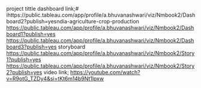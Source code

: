project tittle
dashboard link;# ihttps://public.tableau.com/app/profile/a.bhuvanashwari/viz/Nmbook2/Dashboard2?publish=yesndia-agriculture-crop-production
https://public.tableau.com/app/profile/a.bhuvanashwari/viz/Nmbook2/Dashboard1?publish=yes
https://public.tableau.com/app/profile/a.bhuvanashwari/viz/Nmbook2/Dashboard3?publish=yes
storyboard https://public.tableau.com/app/profile/a.bhuvanashwari/viz/Nmbook2/Story1?publish=yes
https://public.tableau.com/app/profile/a.bhuvanashwari/viz/Nmbook2/Story2?publish=yes
video link; https://youtube.com/watch?v=R9otG_TZDy4&si=tKt6m14b9Nt1lpxw
